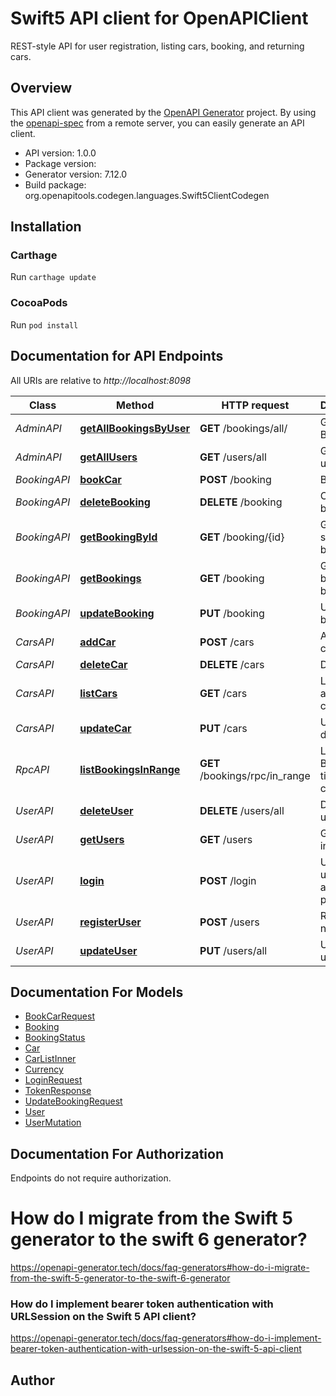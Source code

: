 # Swift5 API client for OpenAPIClient

REST-style API for user registration, listing cars, booking, and returning cars.

## Overview
This API client was generated by the [OpenAPI Generator](https://openapi-generator.tech) project.  By using the [openapi-spec](https://github.com/OAI/OpenAPI-Specification) from a remote server, you can easily generate an API client.

- API version: 1.0.0
- Package version: 
- Generator version: 7.12.0
- Build package: org.openapitools.codegen.languages.Swift5ClientCodegen

## Installation

### Carthage

Run `carthage update`

### CocoaPods

Run `pod install`

## Documentation for API Endpoints

All URIs are relative to *http://localhost:8098*

Class | Method | HTTP request | Description
------------ | ------------- | ------------- | -------------
*AdminAPI* | [**getAllBookingsByUser**](docs/AdminAPI.md#getallbookingsbyuser) | **GET** /bookings/all/ | Get All Bookings
*AdminAPI* | [**getAllUsers**](docs/AdminAPI.md#getallusers) | **GET** /users/all | Get all users
*BookingAPI* | [**bookCar**](docs/BookingAPI.md#bookcar) | **POST** /booking | Book a car
*BookingAPI* | [**deleteBooking**](docs/BookingAPI.md#deletebooking) | **DELETE** /booking | Cancel a booking
*BookingAPI* | [**getBookingById**](docs/BookingAPI.md#getbookingbyid) | **GET** /booking/{id} | Get a specific booking
*BookingAPI* | [**getBookings**](docs/BookingAPI.md#getbookings) | **GET** /booking | Get all bookings by a user
*BookingAPI* | [**updateBooking**](docs/BookingAPI.md#updatebooking) | **PUT** /booking | Update a booking
*CarsAPI* | [**addCar**](docs/CarsAPI.md#addcar) | **POST** /cars | Add a new car
*CarsAPI* | [**deleteCar**](docs/CarsAPI.md#deletecar) | **DELETE** /cars | Delete a car
*CarsAPI* | [**listCars**](docs/CarsAPI.md#listcars) | **GET** /cars | List available cars
*CarsAPI* | [**updateCar**](docs/CarsAPI.md#updatecar) | **PUT** /cars | Update car details
*RpcAPI* | [**listBookingsInRange**](docs/RpcAPI.md#listbookingsinrange) | **GET** /bookings/rpc/in_range | List Bookings in time frame cars
*UserAPI* | [**deleteUser**](docs/UserAPI.md#deleteuser) | **DELETE** /users/all | Delete a user
*UserAPI* | [**getUsers**](docs/UserAPI.md#getusers) | **GET** /users | Get user info
*UserAPI* | [**login**](docs/UserAPI.md#login) | **POST** /login | User login using email and password
*UserAPI* | [**registerUser**](docs/UserAPI.md#registeruser) | **POST** /users | Register a new user
*UserAPI* | [**updateUser**](docs/UserAPI.md#updateuser) | **PUT** /users/all | Update user details


## Documentation For Models

 - [BookCarRequest](docs/BookCarRequest.md)
 - [Booking](docs/Booking.md)
 - [BookingStatus](docs/BookingStatus.md)
 - [Car](docs/Car.md)
 - [CarListInner](docs/CarListInner.md)
 - [Currency](docs/Currency.md)
 - [LoginRequest](docs/LoginRequest.md)
 - [TokenResponse](docs/TokenResponse.md)
 - [UpdateBookingRequest](docs/UpdateBookingRequest.md)
 - [User](docs/User.md)
 - [UserMutation](docs/UserMutation.md)


<a id="documentation-for-authorization"></a>
## Documentation For Authorization

Endpoints do not require authorization.


# How do I migrate from the Swift 5 generator to the swift 6 generator?

https://openapi-generator.tech/docs/faq-generators#how-do-i-migrate-from-the-swift-5-generator-to-the-swift-6-generator

### How do I implement bearer token authentication with URLSession on the Swift 5 API client?

https://openapi-generator.tech/docs/faq-generators#how-do-i-implement-bearer-token-authentication-with-urlsession-on-the-swift-5-api-client

## Author




